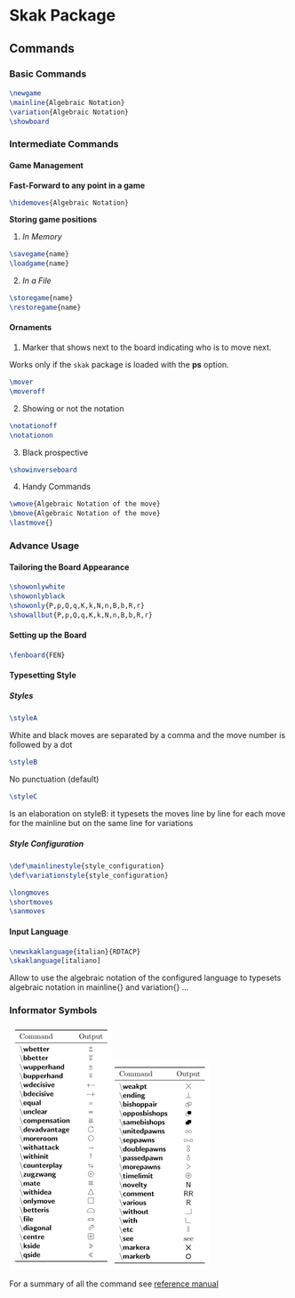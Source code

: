 # Skak Package

## Commands

### Basic Commands
```tex
\newgame
\mainline{Algebraic Notation}
\variation{Algebraic Notation}
\showboard
```

### Intermediate Commands

#### Game Management

__Fast-Forward to any point in a game__

```tex
\hidemoves{Algebraic Notation}
```
__Storing game positions__

1. _In Memory_

```tex
\savegame{name}
\loadgame{name}
```

2. _In a File_

```tex
\storegame{name}
\restoregame{name}
```

#### Ornaments

1. Marker that shows next to the board indicating who is to move next.

Works only  if the `skak` package is loaded with the __ps__ option.

```tex
\mover
\moveroff
```

2. Showing or not the notation

```tex
\notationoff
\notationon
```

3. Black prospective

```tex
\showinverseboard
```

4. Handy Commands

```tex
\wmove{Algebraic Notation of the move}
\bmove{Algebraic Notation of the move}
\lastmove{}
```
### Advance Usage

#### Tailoring the Board Appearance

```tex
\showonlywhite
\showonlyblack
\showonly{P,p,Q,q,K,k,N,n,B,b,R,r}
\showallbut{P,p,Q,q,K,k,N,n,B,b,R,r}
```

#### Setting up the Board

```tex
\fenboard{FEN}
```

#### Typesetting Style

##### Styles

```tex
\styleA
```
White and black moves are separated by a comma and the move number is followed
by a dot

```tex
\styleB
```
No punctuation (default)


```tex
\styleC
```
Is an elaboration on styleB: it typesets the moves line by line for each move
for the mainline but on the same line for variations

##### Style Configuration

```tex
\def\mainlinestyle{style_configuration}
\def\variationstyle{style_configuration}
```

```tex
\longmoves
\shortmoves
\sanmoves
```

#### Input Language

```tex
\newskaklanguage{italian}{RDTACP}
\skaklanguage[italiano]
```
Allow to use the algebraic notation of the configured language to typesets
algebraic notation in mainline{} and variation{} ...

### Informator Symbols

![symbols](./images/chessSymbols.png)
![symbols2](./images/chessSymbols2.png)


For a summary of all the command see [reference manual](./refman.pdf)
